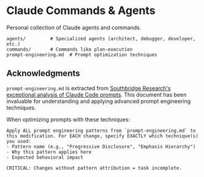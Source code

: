 # Claude Commands & Agents

Personal collection of Claude agents and commands.

```
agents/         # Specialized agents (architect, debugger, developer, etc.)
commands/       # Commands like plan-execution
prompt-engineering.md  # Prompt optimization techniques
```

## Acknowledgments

`prompt-engineering.md` is extracted from [Southbridge Research's exceptional analysis of Claude Code prompts](https://southbridge-research.notion.site/Prompt-Engineering-The-Art-of-Instructing-AI-2055fec70db181369002dcdea7d9e732). This document has been invaluable for understanding and applying advanced prompt engineering techniques.

When optimizing prompts with these techniques:
```
Apply ALL prompt engineering patterns from `prompt-engineering.md` to this modification. For EACH change, specify EXACTLY which technique(s) you used:
- Pattern name (e.g., "Progressive Disclosure", "Emphasis Hierarchy")
- Why this pattern applies here
- Expected behavioral impact

CRITICAL: Changes without pattern attribution = task incomplete.
```
